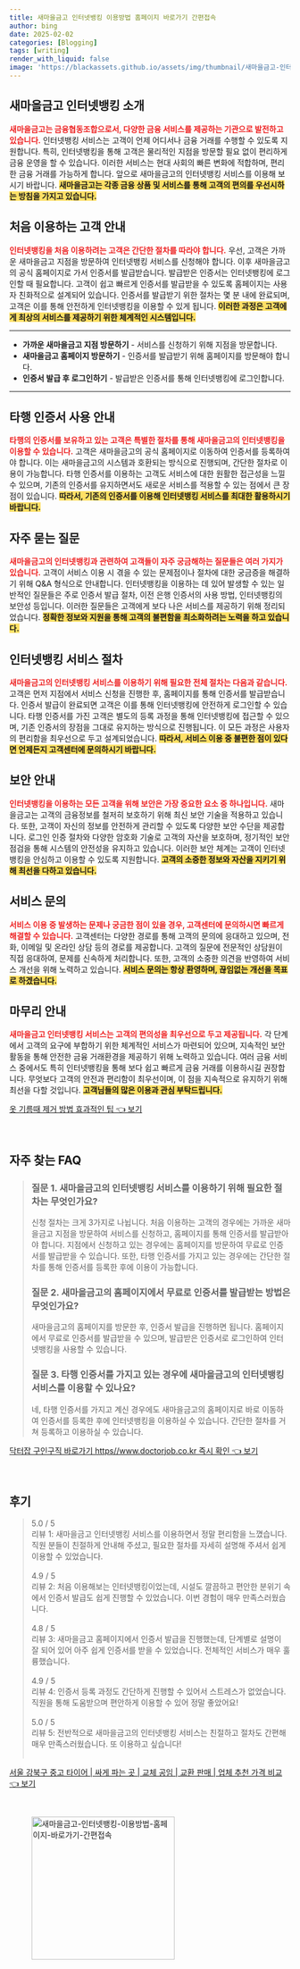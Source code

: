 ```yaml
---
title: 새마을금고 인터넷뱅킹 이용방법 홈페이지 바로가기 간편접속
author: bing
date: 2025-02-02
categories: [Blogging]
tags: [writing]
render_with_liquid: false
image: 'https://blackassets.github.io/assets/img/thumbnail/새마을금고-인터넷뱅킹-이용방법-홈페이지-바로가기-간편접속.webp'
---
```



<h2 id='새마을금고_인터넷뱅킹_소개'>새마을금고 인터넷뱅킹 소개</h2>

<p><b><span style="color: #ee2323;">새마을금고는 금융협동조합으로서, 다양한 금융 서비스를 제공하는 기관으로 발전하고 있습니다.</span></b> 인터넷뱅킹 서비스는 고객이 언제 어디서나 금융 거래를 수행할 수 있도록 지원합니다. 특히, 인터넷뱅킹을 통해 고객은 물리적인 지점을 방문할 필요 없이 편리하게 금융 운영을 할 수 있습니다. 이러한 서비스는 현대 사회의 빠른 변화에 적합하며, 편리한 금융 거래를 가능하게 합니다. 앞으로 새마을금고의 인터넷뱅킹 서비스를 이용해 보시기 바랍니다. <b><span style="background-color: #ffe066;">새마을금고는 각종 금융 상품 및 서비스를 통해 고객의 편의를 우선시하는 방침을 가지고 있습니다.</span></b> </p>

<h2 id='처음_이용하는_고객_안내'>처음 이용하는 고객 안내</h2>

<p><b><span style="color: #ee2323;">인터넷뱅킹을 처음 이용하려는 고객은 간단한 절차를 따라야 합니다.</span></b> 우선, 고객은 가까운 새마을금고 지점을 방문하여 인터넷뱅킹 서비스를 신청해야 합니다. 이후 새마을금고의 공식 홈페이지로 가서 인증서를 발급받습니다. 발급받은 인증서는 인터넷뱅킹에 로그인할 때 필요합니다. 고객이 쉽고 빠르게 인증서를 발급받을 수 있도록 홈페이지는 사용자 친화적으로 설계되어 있습니다. 인증서를 발급받기 위한 절차는 몇 분 내에 완료되며, 고객은 이를 통해 안전하게 인터넷뱅킹을 이용할 수 있게 됩니다. <b><span style="background-color: #ffe066;">이러한 과정은 고객에게 최상의 서비스를 제공하기 위한 체계적인 시스템입니다.</span></b> </p>

<hr />

<ul>
    <li><b>가까운 새마을금고 지점 방문하기</b> - 서비스를 신청하기 위해 지점을 방문합니다.</li>
    <li><b>새마을금고 홈페이지 방문하기</b> - 인증서를 발급받기 위해 홈페이지를 방문해야 합니다.</li>
    <li><b>인증서 발급 후 로그인하기</b> - 발급받은 인증서를 통해 인터넷뱅킹에 로그인합니다.</li>
</ul>

<hr />

<h2 id='타행_인증서_사용안내'>타행 인증서 사용 안내</h2>

<p><b><span style="color: #ee2323;">타행의 인증서를 보유하고 있는 고객은 특별한 절차를 통해 새마을금고의 인터넷뱅킹을 이용할 수 있습니다.</span></b> 고객은 새마을금고의 공식 홈페이지로 이동하여 인증서를 등록하여야 합니다. 이는 새마을금고의 시스템과 호환되는 방식으로 진행되며, 간단한 절차로 이용이 가능합니다. 타행 인증서를 이용하는 고객도 서비스에 대한 원활한 접근성을 느낄 수 있으며, 기존의 인증서를 유지하면서도 새로운 서비스를 적용할 수 있는 점에서 큰 장점이 있습니다. <b><span style="background-color: #ffe066;">따라서, 기존의 인증서를 이용해 인터넷뱅킹 서비스를 최대한 활용하시기 바랍니다.</span></b> </p>

<h2 id='자주_묻는_질문'>자주 묻는 질문</h2>

<p><b><span style="color: #ee2323;">새마을금고의 인터넷뱅킹과 관련하여 고객들이 자주 궁금해하는 질문들은 여러 가지가 있습니다.</span></b> 고객이 서비스 이용 시 겪을 수 있는 문제점이나 절차에 대한 궁금증을 해결하기 위해 Q&A 형식으로 안내합니다. 인터넷뱅킹을 이용하는 데 있어 발생할 수 있는 일반적인 질문들은 주로 인증서 발급 절차, 이전 은행 인증서의 사용 방법, 인터넷뱅킹의 보안성 등입니다. 이러한 질문들은 고객에게 보다 나은 서비스를 제공하기 위해 정리되었습니다. <b><span style="background-color: #ffe066;">정확한 정보와 지원을 통해 고객의 불편함을 최소화하려는 노력을 하고 있습니다.</span></b> </p>

<h2 id='인터넷뱅킹_서비스_절차'>인터넷뱅킹 서비스 절차</h2>

<p><b><span style="color: #ee2323;">새마을금고의 인터넷뱅킹 서비스를 이용하기 위해 필요한 전체 절차는 다음과 같습니다.</span></b> 고객은 먼저 지점에서 서비스 신청을 진행한 후, 홈페이지를 통해 인증서를 발급받습니다. 인증서 발급이 완료되면 고객은 이를 통해 인터넷뱅킹에 안전하게 로그인할 수 있습니다. 타행 인증서를 가진 고객은 별도의 등록 과정을 통해 인터넷뱅킹에 접근할 수 있으며, 기존 인증서의 장점을 그대로 유지하는 방식으로 진행됩니다. 이 모든 과정은 사용자의 편리함을 최우선으로 두고 설계되었습니다. <b><span style="background-color: #ffe066;">따라서, 서비스 이용 중 불편한 점이 있다면 언제든지 고객센터에 문의하시기 바랍니다.</span></b> </p>

<h2 id='보안_안내'>보안 안내</h2>

<p><b><span style="color: #ee2323;">인터넷뱅킹을 이용하는 모든 고객을 위해 보안은 가장 중요한 요소 중 하나입니다.</span></b> 새마을금고는 고객의 금융정보를 철저히 보호하기 위해 최신 보안 기술을 적용하고 있습니다. 또한, 고객이 자신의 정보를 안전하게 관리할 수 있도록 다양한 보안 수단을 제공합니다. 로그인 인증 절차와 다양한 암호화 기술로 고객의 자산을 보호하며, 정기적인 보안 점검을 통해 시스템의 안전성을 유지하고 있습니다. 이러한 보안 체계는 고객이 인터넷뱅킹을 안심하고 이용할 수 있도록 지원합니다. <b><span style="background-color: #ffe066;">고객의 소중한 정보와 자산을 지키기 위해 최선을 다하고 있습니다.</span></b> </p>

<h2 id='서비스_문의'>서비스 문의</h2>

<p><b><span style="color: #ee2323;">서비스 이용 중 발생하는 문제나 궁금한 점이 있을 경우, 고객센터에 문의하시면 빠르게 해결할 수 있습니다.</span></b> 고객센터는 다양한 경로를 통해 고객의 문의에 응대하고 있으며, 전화, 이메일 및 온라인 상담 등의 경로를 제공합니다. 고객의 질문에 전문적인 상담원이 직접 응대하여, 문제를 신속하게 처리합니다. 또한, 고객의 소중한 의견을 반영하여 서비스 개선을 위해 노력하고 있습니다. <b><span style="background-color: #ffe066;">서비스 문의는 항상 환영하며, 끊임없는 개선을 목표로 하겠습니다.</span></b> </p>

<h2 id='마무리_안내'>마무리 안내</h2>

<p><b><span style="color: #ee2323;">새마을금고 인터넷뱅킹 서비스는 고객의 편의성을 최우선으로 두고 제공됩니다.</span></b> 각 단계에서 고객의 요구에 부합하기 위한 체계적인 서비스가 마련되어 있으며, 지속적인 보안 활동을 통해 안전한 금융 거래환경을 제공하기 위해 노력하고 있습니다. 여러 금융 서비스 중에서도 특히 인터넷뱅킹을 통해 보다 쉽고 빠르게 금융 거래를 이용하시길 권장합니다. 무엇보다 고객의 안전과 편리함이 최우선이며, 이 점을 지속적으로 유지하기 위해 최선을 다할 것입니다. <b><span style="background-color: #ffe066;">고객님들의 많은 이용과 관심 부탁드립니다.</span></b> </p>


<p><a class="click-button" title="옷 기름때 제거 방법 효과적인 팁" href="https://blackassets.github.io/posts/%EC%98%B7-%EA%B8%B0%EB%A6%84%EB%95%8C-%EC%A0%9C%EA%B1%B0-%EB%B0%A9%EB%B2%95-%ED%9A%A8%EA%B3%BC%EC%A0%81%EC%9D%B8-%ED%8C%81/" rel="dofollow">옷 기름때 제거 방법 효과적인 팁 👈 보기</a></p><br>
<h2 id='자주_찾는_FAQ'>자주 찾는 FAQ</h2>
<div itemscope="" itemtype="https://schema.org/FAQPage"> 
<blockquote> 
<div itemscope="" itemprop="mainEntity" itemtype="https://schema.org/Question"> 
<h3 itemprop="name">질문 1. 새마을금고의 인터넷뱅킹 서비스를 이용하기 위해 필요한 절차는 무엇인가요?</h3> 
<div itemscope="" itemprop="acceptedAnswer" itemtype="https://schema.org/Answer"> 
<span itemprop="text"> 
<p>신청 절차는 크게 3가지로 나뉩니다. 처음 이용하는 고객의 경우에는 가까운 새마을금고 지점을 방문하여 서비스를 신청하고, 홈페이지를 통해 인증서를 발급받아야 합니다. 지점에서 신청하고 있는 경우에는 홈페이지를 방문하여 무료로 인증서를 발급받을 수 있습니다. 또한, 타행 인증서를 가지고 있는 경우에는 간단한 절차를 통해 인증서를 등록한 후에 이용이 가능합니다.</p> 
</span> 
</div> 
</div> 

<div itemscope="" itemprop="mainEntity" itemtype="https://schema.org/Question"> 
<h3 itemprop="name">질문 2. 새마을금고의 홈페이지에서 무료로 인증서를 발급받는 방법은 무엇인가요?</h3> 
<div itemscope="" itemprop="acceptedAnswer" itemtype="https://schema.org/Answer"> 
<span itemprop="text"> 
<p>새마을금고의 홈페이지를 방문한 후, 인증서 발급을 진행하면 됩니다. 홈페이지에서 무료로 인증서를 발급받을 수 있으며, 발급받은 인증서로 로그인하여 인터넷뱅킹을 사용할 수 있습니다.</p> 
</span> 
</div> 
</div> 

<div itemscope="" itemprop="mainEntity" itemtype="https://schema.org/Question"> 
<h3 itemprop="name">질문 3. 타행 인증서를 가지고 있는 경우에 새마을금고의 인터넷뱅킹 서비스를 이용할 수 있나요?</h3> 
<div itemscope="" itemprop="acceptedAnswer" itemtype="https://schema.org/Answer"> 
<span itemprop="text"> 
<p>네, 타행 인증서를 가지고 계신 경우에도 새마을금고의 홈페이지로 바로 이동하여 인증서를 등록한 후에 인터넷뱅킹을 이용하실 수 있습니다. 간단한 절차를 거쳐 등록하고 이용하실 수 있습니다.</p> 
</span> 
</div> 
</div> 
</blockquote> 
</div>
<p><a class="click-button" title="닥터잡 구인구직 바로가기 https//www.doctorjob.co.kr 즉시 확인" href="https://blackassets.github.io/posts/%EB%8B%A5%ED%84%B0%EC%9E%A1-%EA%B5%AC%EC%9D%B8%EA%B5%AC%EC%A7%81-%EB%B0%94%EB%A1%9C%EA%B0%80%EA%B8%B0-httpswww.doctorjob.co.kr-%EC%A6%89%EC%8B%9C-%ED%99%95%EC%9D%B8/" rel="dofollow">닥터잡 구인구직 바로가기 https//www.doctorjob.co.kr 즉시 확인 👈 보기</a></p><br>
<h2 id='후기'>후기</h2>
<div itemscope itemtype="https://schema.org/Product">
  <blockquote>
  <div itemprop="review" itemscope itemtype="https://schema.org/Review">
      <div itemprop="reviewRating" itemscope itemtype="https://schema.org/Rating"> <span itemprop="ratingValue">5.0</span> / <span itemprop="bestRating">5</span> </div>
      <span itemprop="reviewBody">리뷰 1: 새마을금고 인터넷뱅킹 서비스를 이용하면서 정말 편리함을 느꼈습니다. 직원 분들이 친절하게 안내해 주셨고, 필요한 절차를 자세히 설명해 주셔서 쉽게 이용할 수 있었습니다.</span>
  </div>
  <br>
  <div itemprop="review" itemscope itemtype="https://schema.org/Review">
      <div itemprop="reviewRating" itemscope itemtype="https://schema.org/Rating"> <span itemprop="ratingValue">4.9</span> / <span itemprop="bestRating">5</span> </div>
      <span itemprop="reviewBody">리뷰 2: 처음 이용해보는 인터넷뱅킹이었는데, 시설도 깔끔하고 편안한 분위기 속에서 인증서 발급도 쉽게 진행할 수 있었습니다. 이번 경험이 매우 만족스러웠습니다.</span>
  </div>
  <br>
  <div itemprop="review" itemscope itemtype="https://schema.org/Review">
      <div itemprop="reviewRating" itemscope itemtype="https://schema.org/Rating"> <span itemprop="ratingValue">4.8</span> / <span itemprop="bestRating">5</span> </div>
      <span itemprop="reviewBody">리뷰 3: 새마을금고 홈페이지에서 인증서 발급을 진행했는데, 단계별로 설명이 잘 되어 있어 아주 쉽게 인증서를 받을 수 있었습니다. 전체적인 서비스가 매우 훌륭했습니다.</span>
  </div>
  <br>
  <div itemprop="review" itemscope itemtype="https://schema.org/Review">
      <div itemprop="reviewRating" itemscope itemtype="https://schema.org/Rating"> <span itemprop="ratingValue">4.9</span> / <span itemprop="bestRating">5</span> </div>
      <span itemprop="reviewBody">리뷰 4: 인증서 등록 과정도 간단하게 진행할 수 있어서 스트레스가 없었습니다. 직원을 통해 도움받으며 편안하게 이용할 수 있어 정말 좋았어요!</span>
  </div>
  <br>
  <div itemprop="review" itemscope itemtype="https://schema.org/Review">
      <div itemprop="reviewRating" itemscope itemtype="https://schema.org/Rating"> <span itemprop="ratingValue">5.0</span> / <span itemprop="bestRating">5</span> </div>
      <span itemprop="reviewBody">리뷰 5: 전반적으로 새마을금고의 인터넷뱅킹 서비스는 친절하고 절차도 간편해 매우 만족스러웠습니다. 또 이용하고 싶습니다!</span>
  </div>
  <br>
  </blockquote>
</div>
<p><a class="click-button" title="서울 강북구 중고 타이어 | 싸게 파는 곳 | 교체 공임 | 교환 판매 | 업체 추천 가격 비교" href="https://blackassets.github.io/posts/%EC%84%9C%EC%9A%B8-%EA%B0%95%EB%B6%81%EA%B5%AC-%EC%A4%91%EA%B3%A0-%ED%83%80%EC%9D%B4%EC%96%B4-%EC%8B%B8%EA%B2%8C-%ED%8C%8C%EB%8A%94-%EA%B3%B3-%EA%B5%90%EC%B2%B4-%EA%B3%B5%EC%9E%84-%EA%B5%90%ED%99%98-%ED%8C%90%EB%A7%A4-%EC%97%85%EC%B2%B4-%EC%B6%94%EC%B2%9C-%EA%B0%80%EA%B2%A9-%EB%B9%84%EA%B5%90/" rel="dofollow">서울 강북구 중고 타이어 | 싸게 파는 곳 | 교체 공임 | 교환 판매 | 업체 추천 가격 비교 👈 보기</a></p><br>
<figure class="image"><img src="https://blackassets.github.io/assets/img/thumbnail/새마을금고-인터넷뱅킹-이용방법-홈페이지-바로가기-간편접속.webp" alt="새마을금고-인터넷뱅킹-이용방법-홈페이지-바로가기-간편접속" width="256" height="256"></figure>